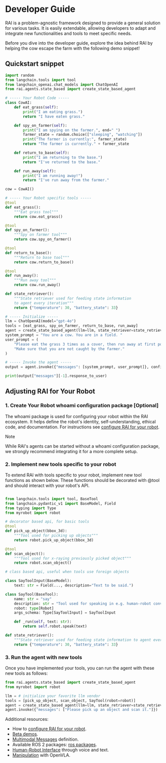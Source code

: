 # Developer Guide

RAI is a problem-agnostic framework designed to provide a general solution for various tasks. It is easily extendable, allowing developers to adapt and integrate new functionalities and tools to meet specific needs.

Before you dive into the developer guide, explore the idea behind RAI by helping the cow escape the farm with the following demo snippet!

## Quickstart snippet

```python
import random
from langchain.tools import tool
from langchain_openai.chat_models import ChatOpenAI
from rai.agents.state_based import create_state_based_agent

# ----- Your Robot Code -----
class CowAI:
    def eat_grass(self):
        print("I am eating grass.")
        return "I have eaten grass."

    def spy_on_farmer(self):
        print("I am spying on the farmer.", end=" ")
        farmer_state = random.choice(["sleeping", "watching"])
        print("The farmer is currently:", farmer_state)
        return "The farmer is currently." + farmer_state

    def return_to_base(self):
        print("I am returning to the base.")
        return "I've returned to the base."

    def run_away(self):
        print("I am running away!")
        return "I've run away from the farmer."

cow = CowAI()

# ----- Your Robot specific tools -----
@tool
def eat_grass():
    """Eat grass tool"""
    return cow.eat_grass()

@tool
def spy_on_farmer():
    """Spy on farmer tool"""
    return cow.spy_on_farmer()

@tool
def return_to_base():
    """Return to base tool"""
    return cow.return_to_base()

@tool
def run_away():
    """Run away tool"""
    return cow.run_away()

def state_retriever():
    """State retriever used for feeding state information
    to agent every iteration"""
    return {"temperature": 30, "battery_state": 33}

# ----- Initialize -----
llm = ChatOpenAI(model="gpt-4o")
tools = [eat_grass, spy_on_farmer, return_to_base, run_away]
agent = create_state_based_agent(llm=llm, state_retriever=state_retriever, tools=tools)
system_prompt = "You are a cow. You are in a field. "
user_prompt = (
    "Please eat the grass 3 times as a cover, then run away at first possibility."
    "Make sure that you are not caught by the farmer."
)

# ----- Invoke the agent -----
output = agent.invoke({"messages": [system_prompt, user_prompt]}, config={"recursion_limit": 50})

print(output["messages"][-1].response_to_user)
```

## Adjusting RAI for Your Robot

### 1. Create Your Robot whoami configuration package [Optional]

The whoami package is used for configuring your robot within the RAI ecosystem. It helps define the robot's identity, self-understanding, ethical code, and documentation. For instructions see [configure RAI for your robot](create_robots_whoami.md).

> [!NOTE]  
> While RAI's agents can be started without a whoami configuration package, we strongly recommend integrating it for a more complete setup.

### 2. Implement new tools specific to your robot

To extend RAI with tools specific to your robot, implement new tool functions as shown below. These functions should be decorated with @tool and should interact with your robot's API.

```python

from langchain.tools import tool, BaseTool
from langchain.pydantic_v1 import BaseModel, Field
from typing import Type
from myrobot import robot

# decorator based api, for basic tools
@tool
def pick_up_object(bbox_3d):
    """Tool used for picking up objects"""
    return robot.pick_up_object(bbox_3d)

@tool
def scan_object():
    """Tool used for x-raying previously picked object"""
    return robot.scan_object()

# class based api, useful when tools use foreign objects

class SayToolInput(BaseModel):
    text: str = Field(..., description="Text to be said.")

class SayTool(BaseTool):
    name: str = "say"
    description: str = "Tool used for speaking in e.g. human-robot conversation"
    robot: type[Robot]
    args_schema: Type[SayToolInput] = SayToolInput

    def _run(self, text: str):
        return self.robot.speak(text)

def state_retriever():
    """State retriever used for feeding state information to agent every interation"""
    return {"temperature": 30, "battery_state": 33}

```

### 3. Run the agent with new tools

Once you have implemented your tools, you can run the agent with these new tools as follows:

```python
from rai.agents.state_based import create_state_based_agent
from myrobot import robot

llm = # initialize your favorite llm vendor
tools = [pick_up_object, scan_object, SayTool(robot=robot)]
agent = create_state_based_agent(llm=llm, state_retriever=state_retriever, tools=tools)
agent.invoke({"messages": ["Please pick up an object and scan it."]})
```

Additional resources:

- How to [configure RAI for your robot](create_robots_whoami.md).
- [Beta demos](demos.md).
- [Multimodal Messages](multimodal_messages.md) definition.
- Available ROS 2 packages: [ros packages](ros_packages.md).
- [Human-Robot Interface](human_robot_interface.md) through voice and text.
- [Manipulation](manipulation.md) with OpenVLA.
